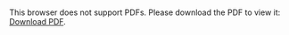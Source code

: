 <object data="christ-in-song/CIS1908pdfs/755.pdf" type="application/pdf" width="100%" height="1024px">
    <embed src="christ-in-song/CIS1908pdfs/755.pdf">
        <p>This browser does not support PDFs. Please download the PDF to view it: <a href="christ-in-song/CIS1908pdfs/755.pdf">Download PDF</a>.</p>
    </embed>
</object>
